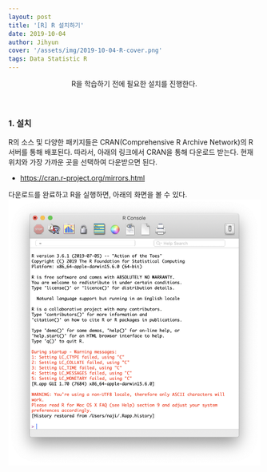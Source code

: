```yaml
---
layout: post
title: '[R] R 설치하기'
date: 2019-10-04
author: Jihyun
cover: '/assets/img/2019-10-04-R-cover.png'
tags: Data Statistic R
---
```


<center> R을 학습하기 전에 필요한 설치를 진행한다. </center><br><br>


### 1. 설치
R의 소스 및 다양한 패키지들은 CRAN(Comprehensive R Archive Network)의 R 서버를 통해 배포된다. 따라서, 아래의 링크에서 CRAN을 통해 다운로드 받는다.
현재 위치와 가장 가까운 곳을 선택하여 다운받으면 된다.

- https://cran.r-project.org/mirrors.html

다운로드를 완료하고 R을 실행하면, 아래의 화면을 볼 수 있다.
![install-R](/assets/img/2019-10-04-install-R.png)
